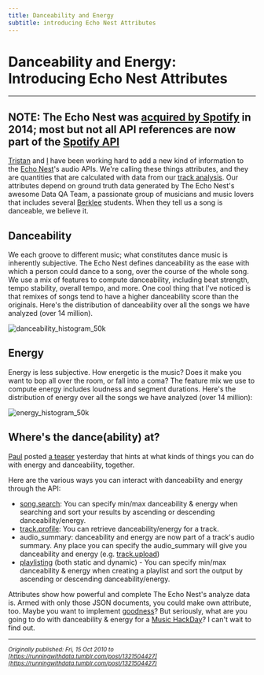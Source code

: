 ```yaml
---
title: Danceability and Energy
subtitle: introducing Echo Nest Attributes
---
```


# Danceability and Energy: Introducing Echo Nest Attributes

---
**NOTE**: The Echo Nest was [acquired by Spotify](https://techcrunch.com/2014/03/07/spotify-echo-nest-100m/) in 2014; most but not all API references are now part of the [Spotify API](https://developer.spotify.com/documentation/web-api/reference/#endpoint-get-audio-analysis)  
---

[Tristan](http://web.media.mit.edu/~tristan/) and [I](http://www.twitter.com/jsundram) have been working hard to add a new kind of information to the [Echo Nest](https://en.wikipedia.org/wiki/The_Echo_Nest)'s audio APIs. We're calling these things attributes, and they are quantities that are calculated with data from our [track analysis](https://developer.spotify.com/console/get-audio-analysis-track/). Our attributes depend on ground truth data generated by The Echo Nest's awesome Data QA Team, a passionate group of musicians and music lovers that includes several [Berklee](http://www.berklee.edu/about/) students. When they tell us a song is danceable, we believe it.

## Danceability

We each groove to different music; what constitutes dance music is inherently subjective. The Echo Nest defines danceability as the ease with which a person could dance to a song, over the course of the whole song. We use a mix of features to compute danceability, including beat strength, tempo stability, overall tempo, and more. One cool thing that I've noticed is that remixes of songs tend to have a higher danceability score than the originals.  Here's the distribution of danceability over all the songs we have analyzed (over 14 million).

![danceability_histogram_50k](https://user-images.githubusercontent.com/150536/128730959-c5152e99-10cf-40b6-8054-5d9f566bc0ae.png)

## Energy

Energy is less subjective. How energetic is the music? Does it make you want to bop all over the room, or fall into a coma? The feature mix we use to compute energy includes loudness and segment durations. Here's the distribution of energy over all the songs we have analyzed (over 14 million):  

![energy_histogram_50k](https://user-images.githubusercontent.com/150536/128730961-ee994337-9792-40e6-84eb-c36ff794c994.png)

## Where's the dance(ability) at?

[Paul](https://twitter.com/plamere) posted [a teaser](http://musicmachinery.com/2010/10/14/energy-danceability/) yesterday that hints at what kinds of things you can do with energy and danceability, together.  

Here are the various ways you can interact with danceability and energy through the API: 
* [song.search](http://developer.echonest.com/docs/v4/song.html#search"): You can specify min/max danceability &amp; energy when searching and sort your results by ascending or descending danceability/energy.
* [track.profile](http://developer.echonest.com/docs/v4/track.html#profile): You can retrieve danceability/energy for a track.
* audio_summary: danceability and energy are now part of a track's audio summary.  Any place you can specify the audio_summary will give you danceability and energy (e.g. [track.upload](http://developer.echonest.com/docs/v4/track.html#upload))
* [playlisting](http://developer.echonest.com/docs/v4/playlist.html#playlist-api-methods) (both static and dynamic) - You can specify min/max danceability &amp; energy when creating a playlist  and sort the output by ascending or descending danceability/energy.

Attributes show how powerful and complete The Echo Nest's analyze data is. Armed with only those JSON documents, you could make own attribute, too. Maybe you want to implement [goodness](http://blog.echonest.com/post/91934467/the-echo-nest-goodness-api)? But seriously, what are you going to do with danceability &amp; energy for a [Music HackDay](http://new.musichackday.org/)? I can't wait to find out.


---
*<sub>Originally published: Fri, 15 Oct 2010 to [https://runningwithdata.tumblr.com/post/1321504427](https://runningwithdata.tumblr.com/post/1321504427)</sub>*

